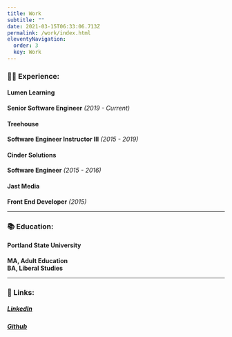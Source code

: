 ```yaml
---
title: Work
subtitle: ""
date: 2021-03-15T06:33:06.713Z
permalink: /work/index.html
eleventyNavigation:
  order: 3
  key: Work
---
```

### 👩‍💻 Experience:

#### Lumen Learning

**Senior Software Engineer** *(2019 - Current)*

#### Treehouse

**Software Engineer Instructor III** *(2015 - 2019)*

#### Cinder Solutions

**Software Engineer** *(2015 - 2016)*

#### Jast Media

**Front End Developer** *(2015)*

- - -

### 📚 Education:

#### Portland State University

**MA, Adult Education**\
**BA, Liberal Studies** 

- - -

### 🔗 Links:

##### [LinkedIn](https://www.linkedin.com/in/treasureporth/)

##### [Github](https://github.com/trezp?tab=repositories)